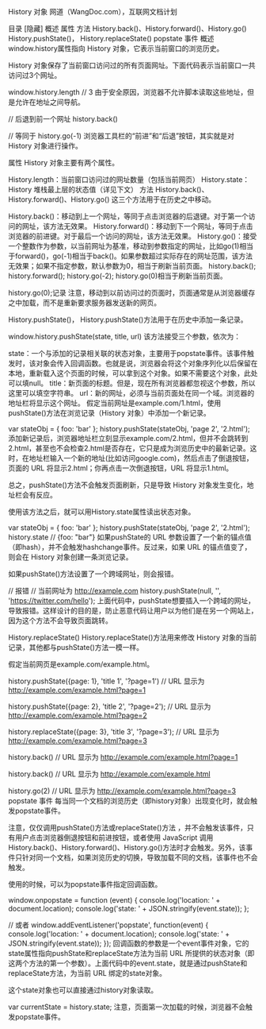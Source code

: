 History 对象
网道（WangDoc.com），互联网文档计划

目录 [隐藏]
概述
属性
方法
History.back()、History.forward()、History.go()
History.pushState()，
History.replaceState()
popstate 事件
概述
window.history属性指向 History 对象，它表示当前窗口的浏览历史。

History 对象保存了当前窗口访问过的所有页面网址。下面代码表示当前窗口一共访问过3个网址。

window.history.length // 3
由于安全原因，浏览器不允许脚本读取这些地址，但是允许在地址之间导航。

// 后退到前一个网址
history.back()

// 等同于
history.go(-1)
浏览器工具栏的“前进”和“后退”按钮，其实就是对 History 对象进行操作。

属性
History 对象主要有两个属性。

History.length：当前窗口访问过的网址数量（包括当前网页）
History.state：History 堆栈最上层的状态值（详见下文）
方法
History.back()、History.forward()、History.go()
这三个方法用于在历史之中移动。

History.back()：移动到上一个网址，等同于点击浏览器的后退键。对于第一个访问的网址，该方法无效果。
History.forward()：移动到下一个网址，等同于点击浏览器的前进键。对于最后一个访问的网址，该方法无效果。
History.go()：接受一个整数作为参数，以当前网址为基准，移动到参数指定的网址，比如go(1)相当于forward()，go(-1)相当于back()。如果参数超过实际存在的网址范围，该方法无效果；如果不指定参数，默认参数为0，相当于刷新当前页面。
history.back();
history.forward();
history.go(-2);
history.go(0)相当于刷新当前页面。

history.go(0);记录
注意，移动到以前访问过的页面时，页面通常是从浏览器缓存之中加载，而不是重新要求服务器发送新的网页。

History.pushState()，
History.pushState()方法用于在历史中添加一条记录。

window.history.pushState(state, title, url)
该方法接受三个参数，依次为：

state：一个与添加的记录相关联的状态对象，主要用于popstate事件。该事件触发时，该对象会传入回调函数。也就是说，浏览器会将这个对象序列化以后保留在本地，重新载入这个页面的时候，可以拿到这个对象。如果不需要这个对象，此处可以填null。
title：新页面的标题。但是，现在所有浏览器都忽视这个参数，所以这里可以填空字符串。
url：新的网址，必须与当前页面处在同一个域。浏览器的地址栏将显示这个网址。
假定当前网址是example.com/1.html，使用pushState()方法在浏览记录（History 对象）中添加一个新记录。

var stateObj = { foo: 'bar' };
history.pushState(stateObj, 'page 2', '2.html');
添加新记录后，浏览器地址栏立刻显示example.com/2.html，但并不会跳转到2.html，甚至也不会检查2.html是否存在，它只是成为浏览历史中的最新记录。这时，在地址栏输入一个新的地址(比如访问google.com)，然后点击了倒退按钮，页面的 URL 将显示2.html；你再点击一次倒退按钮，URL 将显示1.html。

总之，pushState()方法不会触发页面刷新，只是导致 History 对象发生变化，地址栏会有反应。

使用该方法之后，就可以用History.state属性读出状态对象。

var stateObj = { foo: 'bar' };
history.pushState(stateObj, 'page 2', '2.html');
history.state // {foo: "bar"}
如果pushState的 URL 参数设置了一个新的锚点值（即hash），并不会触发hashchange事件。反过来，如果 URL 的锚点值变了，则会在 History 对象创建一条浏览记录。

如果pushState()方法设置了一个跨域网址，则会报错。

// 报错
// 当前网址为 http://example.com
history.pushState(null, '', 'https://twitter.com/hello');
上面代码中，pushState想要插入一个跨域的网址，导致报错。这样设计的目的是，防止恶意代码让用户以为他们是在另一个网站上，因为这个方法不会导致页面跳转。

History.replaceState()
History.replaceState()方法用来修改 History 对象的当前记录，其他都与pushState()方法一模一样。

假定当前网页是example.com/example.html。

history.pushState({page: 1}, 'title 1', '?page=1')
// URL 显示为 http://example.com/example.html?page=1

history.pushState({page: 2}, 'title 2', '?page=2');
// URL 显示为 http://example.com/example.html?page=2

history.replaceState({page: 3}, 'title 3', '?page=3');
// URL 显示为 http://example.com/example.html?page=3

history.back()
// URL 显示为 http://example.com/example.html?page=1

history.back()
// URL 显示为 http://example.com/example.html

history.go(2)
// URL 显示为 http://example.com/example.html?page=3
popstate 事件
每当同一个文档的浏览历史（即history对象）出现变化时，就会触发popstate事件。

注意，仅仅调用pushState()方法或replaceState()方法 ，并不会触发该事件，只有用户点击浏览器倒退按钮和前进按钮，或者使用 JavaScript 调用History.back()、History.forward()、History.go()方法时才会触发。另外，该事件只针对同一个文档，如果浏览历史的切换，导致加载不同的文档，该事件也不会触发。

使用的时候，可以为popstate事件指定回调函数。

window.onpopstate = function (event) {
  console.log('location: ' + document.location);
  console.log('state: ' + JSON.stringify(event.state));
};

// 或者
window.addEventListener('popstate', function(event) {
  console.log('location: ' + document.location);
  console.log('state: ' + JSON.stringify(event.state));
});
回调函数的参数是一个event事件对象，它的state属性指向pushState和replaceState方法为当前 URL 所提供的状态对象（即这两个方法的第一个参数）。上面代码中的event.state，就是通过pushState和replaceState方法，为当前 URL 绑定的state对象。

这个state对象也可以直接通过history对象读取。

var currentState = history.state;
注意，页面第一次加载的时候，浏览器不会触发popstate事件。